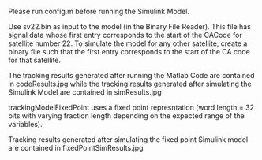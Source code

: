 Please run config.m before running the Simulink Model.

Use sv22.bin as input to the model (in the Binary File Reader). This file has signal data whose first entry corresponds to the start of the CACode for satellite number 22. To simulate the model for any other satellite, create a binary file such that the first entry corresponds to the start of the CA code for that satellite.

The tracking results generated after running the Matlab Code are contained in codeResults.jpg while the tracking results generated after simulating the Simulink Model are contained in simResults.jpg

trackingModelFixedPoint uses a fixed point represntation (word length = 32 bits with varying fraction length depending on the expected range of the variables).

Tracking results generated after simulating the fixed point Simulink model are contained in fixedPointSimResults.jpg